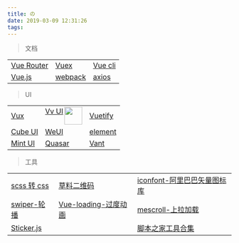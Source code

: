 ```yaml
---
title: の
date: 2019-03-09 12:31:26
tags:
---
```




> 文档

<table>
  <tr>
    <td><a href="https://router.vuejs.org/zh/" target="_blank">Vue Router</a></td>
    <td><a href="https://vuex.vuejs.org/zh/" target="_blank">Vuex</a></td>
    <td><a href="https://cli.vuejs.org/zh/" target="_blank">Vue cli</a></td>
  </tr>
  <tr>
    <td><a href="https://cn.vuejs.org/" target="_blank">Vue.js</a></td>
    <td><a href="https://webpack.docschina.org/concepts/" target="_blank">webpack</a></td>
    <td><a href="https://www.jianshu.com/p/7a9fbcbb1114" target="_blank">axios</a></td>
  </tr>
</table>

> UI

<table>
  <tr>
    <td>
      <a href="https://doc.vux.li/zh-CN/" target="_blank">Vux</a>
    </td>
    <td>
      <a href="https://vv-ui.github.io/VV-UI/#/giud" target="_blank">Vv UI<img src="https://vv-ui.github.io/VV-UI/static/img/banner.26ba0a2.png" width="40px" height="40px" align='right'/>
      </a>
    </td>
    <td>
      <a href="https://vuetifyjs.com/zh-Hans/framework/display" target="_blank">Vuetify</a>
    </td>
  </tr>
  <tr>
    <td>
      <a href="https://didi.github.io/cube-ui/#/zh-CN" target="_blank">Cube UI</a>
    </td>
    <td> 
      <a href="https://weui.io/" target="_blank">WeUI</a></td>
    <td>
      <a href="http://element-cn.eleme.io/#/zh-CN" target="_blank">element</a>
    </td>
  </tr>
  <tr>
    <td>
      <a href="http://mint-ui.github.io/#!/zh-cn" target="_blank">Mint UI</a>
    </td>
    <td>
      <a href="http://www.quasarchs.com/guide/index.html" target="_blank">Quasar</a>
    </td>
    <td>
      <a href="https://youzan.github.io/vant/#/zh-CN/intro" target="_blank">Vant</a>
    </td>
  </tr>
</table>

> 工具

<table>
  <tr>
    <td>
      <a href="https://www.sassmeister.com/" target="_blank">scss 转 css</a>
    </td>
    <td>
      <a href="https://cli.im/" target="_blank">草料二维码</a>
    </td>
    <td>
      <a href="https://www.iconfont.cn/?spm=a313x.7781069.1998910419.d4d0a486a" target="_blank">iconfont-阿里巴巴矢量图标库</a>
    </td>
  </tr>
  <tr>
    <td>
      <a href="https://www.swiper.com.cn/" target="_blank">swiper-轮播</a>
    </td>
    <td>
      <a href="https://nguyenvanduocit.github.io/vue-loading-spinner/" target="_blank">Vue-loading-过度动画</a>
    </td>
    <td>
      <a href="http://www.mescroll.com/api.html" target="_blank">mescroll-上拉加载</a>
    </td>
  </tr>
  <tr>
    <td>
      <a href="http://stickerjs.cmiscm.com/" target="_blank">Sticker.js</a>
    </td>
    <td>
    </td>
    <td>
      <a href="http://tools.jb51.net/" target="_blank">脚本之家工具合集</a>
    </td>
  </tr>
</table>
